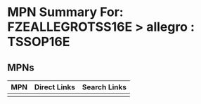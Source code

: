 



# MPN Summary For: FZEALLEGROTSS16E > allegro : TSSOP16E

## MPNs
  

|MPN|Direct Links|Search Links|
| :--- | :--- | :--- |
||||
